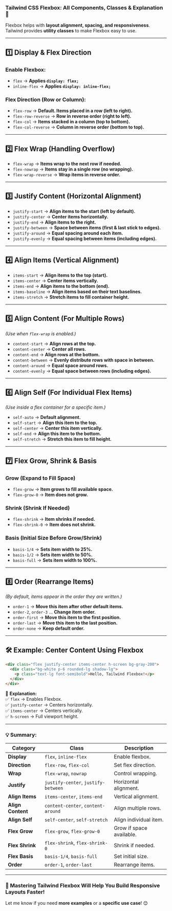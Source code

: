 ### **Tailwind CSS Flexbox: All Components, Classes & Explanation** 🚀  

Flexbox helps with **layout alignment, spacing, and responsiveness**. Tailwind provides **utility classes** to make Flexbox easy to use.  

---

## **1️⃣ Display & Flex Direction**  
### **Enable Flexbox:**  
- `flex` → **Applies `display: flex;`**  
- `inline-flex` → **Applies `display: inline-flex;`**  

### **Flex Direction (Row or Column):**  
- `flex-row` → **Default. Items placed in a row (left to right).**  
- `flex-row-reverse` → **Row in reverse order (right to left).**  
- `flex-col` → **Items stacked in a column (top to bottom).**  
- `flex-col-reverse` → **Column in reverse order (bottom to top).**  

---

## **2️⃣ Flex Wrap (Handling Overflow)**  
- `flex-wrap` → **Items wrap to the next row if needed.**  
- `flex-nowrap` → **Items stay in a single row (no wrapping).**  
- `flex-wrap-reverse` → **Wrap items in reverse order.**  

---

## **3️⃣ Justify Content (Horizontal Alignment)**  
- `justify-start` → **Align items to the start (left by default).**  
- `justify-center` → **Center items horizontally.**  
- `justify-end` → **Align items to the right.**  
- `justify-between` → **Space between items (first & last stick to edges).**  
- `justify-around` → **Equal spacing around each item.**  
- `justify-evenly` → **Equal spacing between items (including edges).**  

---

## **4️⃣ Align Items (Vertical Alignment)**  
- `items-start` → **Align items to the top (start).**  
- `items-center` → **Center items vertically.**  
- `items-end` → **Align items to the bottom (end).**  
- `items-baseline` → **Align items based on their text baselines.**  
- `items-stretch` → **Stretch items to fill container height.**  

---

## **5️⃣ Align Content (For Multiple Rows)**  
*(Use when `flex-wrap` is enabled.)*  
- `content-start` → **Align rows at the top.**  
- `content-center` → **Center all rows.**  
- `content-end` → **Align rows at the bottom.**  
- `content-between` → **Evenly distribute rows with space in between.**  
- `content-around` → **Equal space around rows.**  
- `content-evenly` → **Equal space between rows (including edges).**  

---

## **6️⃣ Align Self (For Individual Flex Items)**  
*(Use inside a flex container for a specific item.)*  
- `self-auto` → **Default alignment.**  
- `self-start` → **Align this item to the top.**  
- `self-center` → **Center this item vertically.**  
- `self-end` → **Align this item to the bottom.**  
- `self-stretch` → **Stretch this item to fill height.**  

---

## **7️⃣ Flex Grow, Shrink & Basis**  
### **Grow (Expand to Fill Space)**  
- `flex-grow` → **Item grows to fill available space.**  
- `flex-grow-0` → **Item does not grow.**  

### **Shrink (Shrink If Needed)**  
- `flex-shrink` → **Item shrinks if needed.**  
- `flex-shrink-0` → **Item does not shrink.**  

### **Basis (Initial Size Before Grow/Shrink)**  
- `basis-1/4` → **Sets item width to 25%.**  
- `basis-1/2` → **Sets item width to 50%.**  
- `basis-full` → **Sets item width to 100%.**  

---

## **8️⃣ Order (Rearrange Items)**  
*(By default, items appear in the order they are written.)*  
- `order-1` → **Move this item after other default items.**  
- `order-2`, `order-3` … **Change item order.**  
- `order-first` → **Move this item to the first position.**  
- `order-last` → **Move this item to the last position.**  
- `order-none` → **Keep default order.**  

---

## **🛠 Example: Center Content Using Flexbox**
```html
<div class="flex justify-center items-center h-screen bg-gray-200">
  <div class="bg-white p-6 rounded-lg shadow-lg">
    <p class="text-lg font-semibold">Hello, Tailwind Flexbox!</p>
  </div>
</div>
```
📌 **Explanation:**  
✅ `flex` → Enables Flexbox.  
✅ `justify-center` → Centers horizontally.  
✅ `items-center` → Centers vertically.  
✅ `h-screen` → Full viewport height.  

---

### **💡 Summary:**
| **Category**        | **Class**               | **Description** |
|--------------------|------------------------|----------------|
| **Display**        | `flex`, `inline-flex`   | Enable flexbox. |
| **Direction**      | `flex-row`, `flex-col`  | Set flex direction. |
| **Wrap**           | `flex-wrap`, `nowrap`   | Control wrapping. |
| **Justify**        | `justify-center`, `justify-between` | Horizontal alignment. |
| **Align Items**    | `items-center`, `items-end` | Vertical alignment. |
| **Align Content**  | `content-center`, `content-around` | Align multiple rows. |
| **Align Self**     | `self-center`, `self-stretch` | Align individual item. |
| **Flex Grow**      | `flex-grow`, `flex-grow-0` | Grow if space available. |
| **Flex Shrink**    | `flex-shrink`, `flex-shrink-0` | Shrink if needed. |
| **Flex Basis**     | `basis-1/4`, `basis-full` | Set initial size. |
| **Order**          | `order-1`, `order-last` | Rearrange items. |

---

### **🚀 Mastering Tailwind Flexbox Will Help You Build Responsive Layouts Faster!**  
Let me know if you need **more examples** or a **specific use case**! 😊